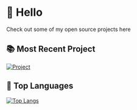 # 👋 Hello
Check out some of my open source projects here
## 📚 Most Recent Project
[![Project](https://github-readme-stats.vercel.app/api/pin/?username=Titan2022&repo=Titan-Processing&theme=radical)](#)
## 📘 Top Languages
[![Top Langs](https://github-readme-stats-nekiwo.vercel.app/api/top-langs/?username=nekiwo&theme=radical&exclude_repo=heroky-school-tunnel,github-readme-stats,frc-place-2023,obsidian,delete,StonksCord-heroku,DCSHeroku,nekiwo-dev-games,untitled-strategy-game,Illustrate.CS&hide=html,css,ShaderLab,hlsl,glsl,Objective-C,Procfile&langs_count=6&layout=donut)](#)
